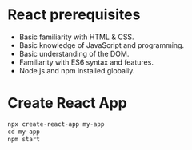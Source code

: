 # React prerequisites

- Basic familiarity with HTML & CSS.
- Basic knowledge of JavaScript and programming.
- Basic understanding of the DOM.
- Familiarity with ES6 syntax and features.
- Node.js and npm installed globally.


# Create React App

```js
npx create-react-app my-app
cd my-app
npm start
```

